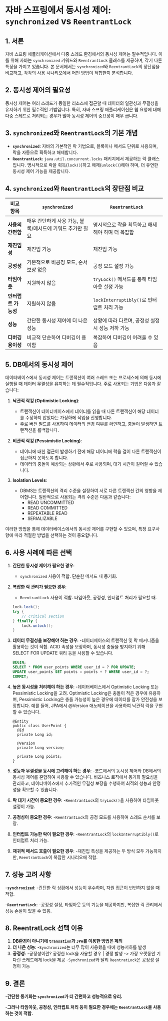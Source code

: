 # 자바 스프링에서 동시성 제어: `synchronized` vs `ReentrantLock`

## 1. 서론
자바 스프링 애플리케이션에서 다중 스레드 환경에서의 동시성 제어는 필수적입니다. 이를 위해 자바는 `synchronized` 키워드와 `ReentrantLock` 클래스를 제공하며, 각기 다른 특징을 가지고 있습니다. 본 문서에서는 `synchronized`와 `ReentrantLock`의 장단점을 비교하고, 각각의 사용 시나리오에서 어떤 방법이 적합한지 분석합니다.

## 2. 동시성 제어의 필요성
동시성 제어는 여러 스레드가 동일한 리소스에 접근할 때 데이터의 일관성과 무결성을 유지하기 위한 필수적인 기법입니다. 특히, 자바 스프링 애플리케이션은 웹 요청에 대해 다중 스레드로 처리되는 경우가 많아 동시성 제어의 중요성이 매우 큽니다.

## 3. `synchronized`와 `ReentrantLock`의 기본 개념

- **`synchronized`**: 자바의 기본적인 락 기법으로, 블록이나 메서드 단위로 사용되며, 락을 자동으로 획득하고 해제합니다.
- **`ReentrantLock`**: `java.util.concurrent.locks` 패키지에서 제공하는 락 클래스입니다. 명시적으로 락을 획득(`lock()`)하고 해제(`unlock()`)해야 하며, 더 유연한 동시성 제어 기능을 제공합니다.

## 4. `synchronized`와 `ReentrantLock`의 장단점 비교

| **비교 항목**         | **`synchronized`**                                    | **`ReentrantLock`**                                                |
|------------------|---------------------------------------------------|----------------------------------------------------------------|
| **사용의 간편함**  | 매우 간단하게 사용 가능, 블록/메서드에 키워드 추가만 필요 | 명시적으로 락을 획득하고 해제해야 하며 더 복잡함                    |
| **재진입성**      | 재진입 가능                                           | 재진입 가능                                                       |
| **공정성**        | 기본적으로 비공정 모드, 순서 보장 없음                   | 공정 모드 설정 가능                                               |
| **타임아웃**      | 지원하지 않음                                         | `tryLock()` 메서드를 통해 타임아웃 설정 가능                       |
| **인터럽트 가능성** | 지원하지 않음                                         | `lockInterruptibly()`로 인터럽트 처리 가능                        |
| **성능**          | 간단한 동시성 제어에 더 나은 성능                         | 상황에 따라 다르며, 공정성 설정 시 성능 저하 가능                  |
| **디버깅 용이성**  | 비교적 단순하여 디버깅이 용이함                            | 복잡하여 디버깅이 어려울 수 있음                                  |

## 5. DB에서의 동시성 제어
데이터베이스에서 동시성 제어는 트랜잭션이 여러 스레드 또는 프로세스에 의해 동시에 실행될 때 데이터 무결성을 유지하는 데 필수적입니다. 주로 사용되는 기법은 다음과 같습니다:

1. **낙관적 락킹 (Optimistic Locking)**:
   - 트랜잭션이 데이터베이스에서 데이터를 읽을 때 다른 트랜잭션이 해당 데이터를 수정하지 않았다는 가정하에 작업을 진행합니다.
   - 주로 버전 필드를 사용하여 데이터의 변경 여부를 확인하고, 충돌이 발생하면 트랜잭션을 롤백합니다.

2. **비관적 락킹 (Pessimistic Locking)**:
   - 데이터에 대한 접근이 발생하기 전에 해당 데이터에 락을 걸어 다른 트랜잭션이 접근하지 못하도록 합니다.
   - 데이터의 충돌이 예상되는 상황에서 주로 사용되며, 대기 시간이 길어질 수 있습니다.

3. **Isolation Levels**:
   - DBMS는 트랜잭션의 격리 수준을 설정하여 서로 다른 트랜잭션 간의 영향을 제어합니다. 일반적으로 사용되는 격리 수준은 다음과 같습니다:
     - READ UNCOMMITTED
     - READ COMMITTED
     - REPEATABLE READ
     - SERIALIZABLE

이러한 방법을 통해 데이터베이스에서의 동시성 제어를 구현할 수 있으며, 특정 요구사항에 따라 적절한 방법을 선택하는 것이 중요합니다.

## 6. 사용 사례에 따른 선택

1. **간단한 동시성 제어가 필요한 경우**:
   - `synchronized` 사용이 적합. 단순한 메서드 내 동기화.

2. **복잡한 락 관리가 필요한 경우**:
   - `ReentrantLock` 사용이 적합. 타임아웃, 공정성, 인터럽트 처리가 필요할 때.
   ```java
   lock.lock();
   try {
       // critical section
   } finally {
       lock.unlock();
   }
   ```
3. **데이터 무결성을 보장해야 하는 경우**:
   -데이터베이스의 트랜잭션 및 락 메커니즘을 활용하는 것이 적합. ACID 속성을 보장하며, 동시성 충돌을 방지하기 위해 SELECT FOR UPDATE 쿼리 등을 사용할 수 있습니다.
   ```sql
   BEGIN;
   SELECT * FROM user_points WHERE user_id = ? FOR UPDATE;
   UPDATE user_points SET points = points + ? WHERE user_id = ?;
   COMMIT;
   ```
4. **높은 동시성을 처리해야 하는 경우**:
   -데이터베이스에서 Optimistic Locking 또는 Pessimistic Locking을 고려. Optimistic Locking은 충돌이 적은 경우에 유용하며, Pessimistic Locking은 충돌 가능성이 높은 경우에 데이터를 잠가 안전성을 보장합니다. 예를 들어, JPA에서 @Version 애노테이션을 사용하여 낙관적 락을 구현할 수 있습니다.
   ```JPA
   @Entity
   public class UserPoint {
     @Id
     private Long id;

     @Version
     private Long version;

     private Long points;
   }
   ```
5. **성능과 무결성을 동시에 고려해야 하는 경우**:
  -코드에서의 동시성 제어와 DB에서의 동시성 제어를 혼합하여 사용할 수 있습니다. 비즈니스 로직에서 동기화 필요성을 관리하고, 데이터베이스에서 추가적인 무결성 보장을 수행하여 최적의 성능과 안정성을 확보할 수 있습니다.
6. **락 대기 시간이 중요한 경우**:
  -`ReentrantLock`의 `tryLock()`을 사용하여 타임아웃 설정이 가능.
7. **공정성이 중요한 경우**:
  -`ReentrantLock`의 공정 모드를 사용하여 스레드 순서를 보장.
8. **인터럽트 가능한 락이 필요한 경우**:
  -`ReentrantLock`의 `lockInterruptibly()`로 인터럽트 처리 가능.
9. **재귀적 메서드 호출이 필요한 경우**:
  -재진입 특성을 제공하는 두 방식 모두 가능하지만, `ReentrantLock`이 복잡한 시나리오에 적합.

## 7. 성능 고려 사항

-**`synchronized`**:
  -간단한 락 상황에서 성능이 우수하며, 자원 접근이 빈번하지 않을 때 적합.
  
-**`ReentrantLock`**:
  -공정성 설정, 타임아웃 등의 기능을 제공하지만, 복잡한 락 관리에서 성능 손실이 있을 수 있음.

## 8. ReentratLock 선택 이유

1. **DB환경이 아니기에 `transation`과 `JPA`를 이용한 방법은 제외**
2. **더 나은 성능**:
   -`Synchronized`는 너무 많이 사용했을 때에 성능저하를 발생
3. **공정성**:
   -공정성이란?
      공정한 lock을 사용할 경우 | 경쟁 발생 -> 가장 오랫동안 기다린 쓰레드에게 lock을 제공
   -`Synchronized`와 달리 `ReentratLock`은 공정성 설정이 가능

## 9. 결론

-**간단한 동기화는 `synchronized`가 더 간편하고 성능적으로 유리.**

-**그러나 타임아웃, 공정성, 인터럽트 처리 등이 필요한 경우에는 `ReentrantLock`을 사용하는 것이 적합.**


